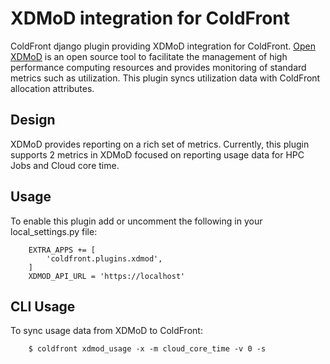 # XDMoD integration for ColdFront

ColdFront django plugin providing XDMoD integration for ColdFront.  [Open
XDMoD](https://open.xdmod.org) is an open source tool to facilitate the
management of high performance computing resources and provides monitoring of
standard metrics such as utilization. This plugin syncs utilization data with
ColdFront allocation attributes.

## Design

XDMoD provides reporting on a rich set of metrics. Currently, this plugin
supports 2 metrics in XDMoD focused on reporting usage data for HPC Jobs and
Cloud core time.

## Usage

To enable this plugin add or uncomment the following in your local\_settings.py
file:

```
    EXTRA_APPS += [
        'coldfront.plugins.xdmod',
    ]
    XDMOD_API_URL = 'https://localhost'
```

## CLI Usage

To sync usage data from XDMoD to ColdFront:

```
    $ coldfront xdmod_usage -x -m cloud_core_time -v 0 -s
```
